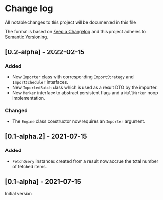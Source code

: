 # Change log
All notable changes to this project will be documented in this file.

The format is based on [Keep a Changelog](http://keepachangelog.com/)
and this project adheres to [Semantic Versioning](http://semver.org/).

## [0.2-alpha] - 2022-02-15
### Added
* New `Importer` class with corresponding `ImportStrategy` and `ImportScheduler` interfaces.
* New `ImportedBatch` class which is used as a result DTO by the importer.
* New `Marker` interface to abstract persistent flags and a `NullMarker` noop implementation.

### Changed
* The `Engine` class constructor now requires an `Importer` argument.

## [0.1-alpha.2] - 2021-07-15
### Added
* `FetchQuery` instances created from a result now accrue the total number of fetched items.

## [0.1-alpha] - 2021-07-15
Initial version
